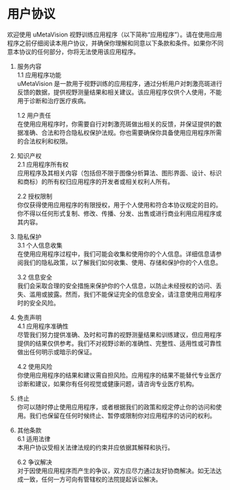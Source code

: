 # 用户协议

欢迎使用 uMetaVision 视野训练应用程序（以下简称“应用程序”）。请在使用应用程序之前仔细阅读本用户协议，并确保你理解和同意以下条款和条件。如果你不同意本协议的任何部分，你将无法使用该应用程序。

1. 服务内容  
    1.1 应用程序功能  
uMetaVision 是一款用于视野训练的应用程序，通过分析用户对刺激亮斑进行反馈的数据，提供视野测量结果和相关建议。该应用程序仅供个人使用，不能用于诊断和治疗医疗疾病。

    1.2 用户责任  
在使用应用程序时，你需要自行对刺激亮斑做出相关的反馈，并保证提供的数据准确、合法和符合隐私权保护法规。你也需要确保你具备使用应用程序所需的合法权利和权限。

2. 知识产权  
    2.1 应用程序所有权  
应用程序及其相关内容（包括但不限于图像分析算法、图形界面、设计、标识和商标）的所有权归应用程序的开发者或相关权利人所有。

    2.2 授权限制  
你仅获得使用应用程序的有限授权，用于个人使用和符合本协议规定的目的。你不得以任何形式复制、修改、传播、分发、出售或进行商业利用应用程序或其内容。

3. 隐私保护  
    3.1 个人信息收集  
在使用应用程序过程中，我们可能会收集和使用你的个人信息。详细信息请参阅我们的隐私政策，以了解我们如何收集、使用、存储和保护你的个人信息。

    3.2 信息安全  
我们会采取合理的安全措施来保护你的个人信息，以防止未经授权的访问、丢失、滥用或披露。然而，我们不能保证完全的信息安全，请注意使用应用程序时的安全风险。

4. 免责声明  
    4.1 应用程序准确性  
尽管我们努力提供准确、及时和可靠的视野测量结果和训练建议，但应用程序提供的结果仅供参考。我们不对视野诊断的准确性、完整性、适用性或可靠性做出任何明示或暗示的保证。

    4.2 使用风险  
你使用应用程序的结果和建议需自担风险。应用程序的结果不能替代专业医疗诊断和建议，如果你有任何视觉或健康问题，请咨询专业医疗机构。

5. 终止  
你可以随时停止使用应用程序，或者根据我们的政策和规定停止你的访问和使用。我们也保留在任何时候终止、暂停或限制你对应用程序的访问的权利。

6. 其他条款  
    6.1 适用法律  
本用户协议受相关法律法规的约束并应依据其解释和执行。

    6.2 争议解决  
对于因使用应用程序而产生的争议，双方应尽力通过友好协商解决。如无法达成一致，任何一方可向有管辖权的法院提起诉讼解决。